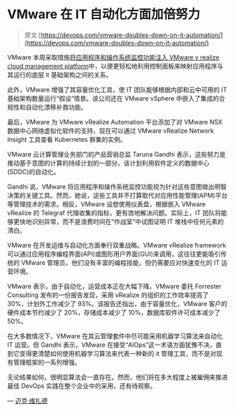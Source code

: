 # VMware 在 IT 自动化方面加倍努力

> 原文:[https://devops.com/vmware-doubles-down-on-it-automation/](https://devops.com/vmware-doubles-down-on-it-automation/)

VMware 本周采取措施[将应用程序和操作系统监控功能注入 VMware v realize cloud management platform](https://www.vmware.com/company/news/releases/vmw-newsfeed.VMware-Advances-Hybrid-Cloud-Operations-and-Automation-with-Refreshed-vRealize-Cloud-Management-Platform.1795151.html)中，以便更轻松地利用控制面板来映射应用程序与其运行的底层 it 基础架构之间的关系。

此外，VMware 增强了其容量优化工具，使 IT 团队能够根据内部和云中可用的 IT 基础架构数量运行“假设”情景。该公司还在 VMware vSphere 中嵌入了集成的合规性和自动化漂移补救功能。

最后，VMware 为 VMware vRealize Automation 平台添加了对 VMware NSX 数据中心网络虚拟化软件的支持，现在可以通过 VMware vRealize Network Insight 工具查看 Kubernetes 群集的实例。

VMware 云计算管理业务部门的产品营销总监 Taruna Gandhi 表示，这些努力是推动基于意图的计算的持续计划的一部分，该计划利用软件定义的数据中心(SDDC)的自动化。

Gandhi 说，VMware 将应用程序和操作系统监控功能视为针对这些意图做出明智决策的关键工具。然而，她说，这些工具并不打算取代对应用性能管理(APM)平台等管理技术的需求。相反，VMware 设想使用仪表盘，根据嵌入 VMware vRealize 的 Telegraf 代理收集的指标，更有效地解决问题。实际上，IT 团队将能够更快地识别异常，而不是浪费时间在“作战室”中试图证明 IT 堆栈中任何元素的清白。

VMware 在开发运维与自动化方面奉行双重战略。VMware vRealize framework 可以通过应用程序编程界面(API)或图形用户界面(GUI)来调用，这往往更能吸引传统的 VMware 管理员，他们没有丰富的编程技能，但仍需要应对快速变化的 IT 运营环境。

VMware 表示，由于自动化，运营成本正在大幅下降。VMware 委托 Forrester Consulting 发布的一份报告发现，采用 vRealize 的组织的工作效率提高了 30%，计划外工作减少了 93%。该报告还指出，由于容量优化，VMware 客户的硬件成本节约减少了 20%，存储成本减少了 10%，数据库软件许可成本减少了 50%。

在大多数情况下，VMware 在其云管理套件中尽可能采用机器学习算法来自动化 IT 运营。但 Gandhi 表示，VMware 在接受“AIOps”这一术语方面犹豫不决，直到它变得更清楚如何使用机器学习算法来代表一种新的 it 管理工具，而不是对现有管理框架的一系列增强。

无论结果如何，很明显算法会一直存在。然而，他们将在多大程度上被雇佣来推进最佳 DevOps 实践在整个企业中的采用，还有待观察。

— [迈克·维扎德](https://devops.com/author/mike-vizard/)
